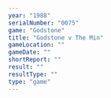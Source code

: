 ```yaml
---
year: "1988"
serialNumber: "0075" 
game: "Godstone"
title: "Godstone v The Min"
gameLocation: ""
gameDate: ""
shortReport: ""
result: ""
resultType: ""
type: "game"
---
```

